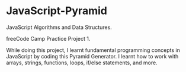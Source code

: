 # JavaScript-Pyramid

JavaScript Algorithms and Data Structures.

freeCode Camp Practice Project 1.


 While doing this project, I learnt fundamental programming concepts in JavaScript by coding this Pyramid Generator. I learnt how to work with arrays, strings, functions, loops, if/else statements, and more.
